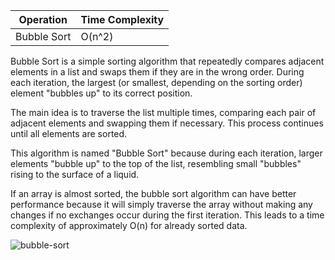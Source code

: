 | Operation      | Time Complexity |
|-----------------|-----------------|
| Bubble Sort       |  O(n^2)       |



Bubble Sort is a simple sorting algorithm that repeatedly compares adjacent elements in a list and swaps them if they are in the wrong order. During each iteration, the largest (or smallest, depending on the sorting order) element "bubbles up" to its correct position.

The main idea is to traverse the list multiple times, comparing each pair of adjacent elements and swapping them if necessary. This process continues until all elements are sorted.

This algorithm is named "Bubble Sort" because during each iteration, larger elements "bubble up" to the top of the list, resembling small "bubbles" rising to the surface of a liquid.

If an array is almost sorted, the bubble sort algorithm can have better performance because it will simply traverse the array without making any changes if no exchanges occur during the first iteration. This leads to a time complexity of approximately O(n) for already sorted data.


![bubble-sort](https://github.com/neskor-b/Algoritms-and-data-structure/assets/89013557/4ebf6af0-1638-430e-9dec-f8706c1f852e)



